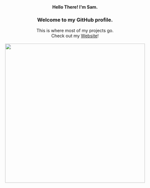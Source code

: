 <div align="center">
  <h4>Hello There! I'm Sam.</h4>
	<h3>Welcome to my GitHub profile.</h3>
	This is where most of my projects go. <br>
  	Check out my <a href="https://saml.is-a.dev/">Website</a>!
  <br>
  <br>
  <a href="https://saml.is-a.dev/#about"><img src="https://github-readme-stats.vercel.app/api?username=SamDev-7&count_private=true&show_icons=true&hide=prs,issues&line_height=32&custom_title=A%20Bit%20About%20Myself" width="450"></a>
</div>
